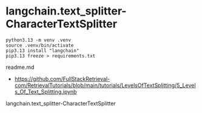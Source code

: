 # langchain.text_splitter-CharacterTextSplitter

```shell
python3.13 -m venv .venv
source .venv/bin/activate
pip3.13 install "langchain"
pip3.13 freeze > requirements.txt
```

readme.md

*   https://github.com/FullStackRetrieval-com/RetrievalTutorials/blob/main/tutorials/LevelsOfTextSplitting/5_Levels_Of_Text_Splitting.ipynb

langchain.text_splitter-CharacterTextSplitter
